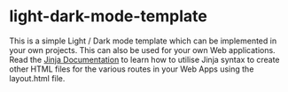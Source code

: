 # light-dark-mode-template
This is a simple Light / Dark mode template which can be implemented in your own projects. This can also be used for your own Web applications. Read the [Jinja Documentation](https://jinja.palletsprojects.com/en/3.1.x/) to learn how to utilise Jinja syntax to create other HTML files for the various routes in your Web Apps using the layout.html file.
